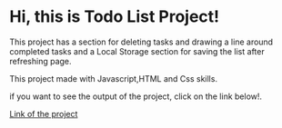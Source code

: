 <h1>Hi, this is Todo List Project!</h1>

This project has a section for deleting tasks and drawing a line around completed tasks
and a Local Storage section for saving the list after refreshing page.

This project made with Javascript,HTML and Css skills.

if you want to see the output of the project, click on the link below!.

[Link of the project](https://hossein-todo-list-project.netlify.app)
